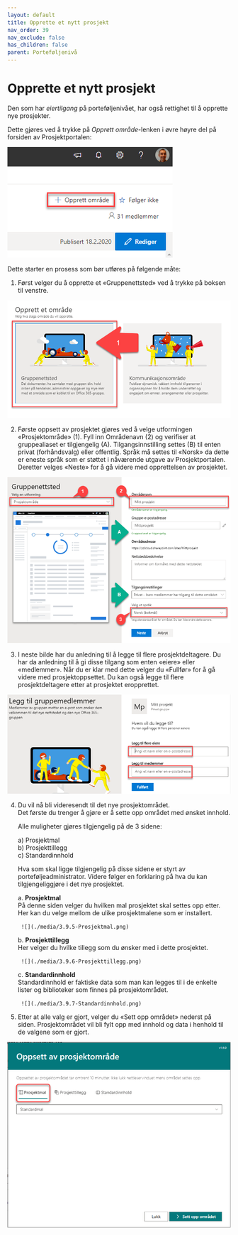 ```yaml
---
layout: default
title: Opprette et nytt prosjekt
nav_order: 39
nav_exclude: false
has_children: false
parent: Porteføljenivå
---
```


# Opprette et nytt prosjekt

Den som har *eiertilgang* på porteføljenivået, har også rettighet til å opprette nye prosjekter. 

Dette gjøres ved å trykke på *Opprett område*-lenken i øvre høyre del på forsiden av Prosjektportalen:

![](./media/3.9.1-image35.png)

Dette starter en prosess som bør utføres på følgende måte:

1. Først velger du å opprette et «Gruppenettsted» ved å trykke på
boksen til venstre.  

![](./media/3.9.2-image37.png)

2. Første oppsett av prosjektet gjøres ved å velge utformingen «Prosjektområde» (1). Fyll inn Områdenavn (2) og verifiser at gruppealiaset er tilgjengelig (A). Tilgangsinnstilling settes (B) til enten privat (forhåndsvalg) eller offentlig. Språk må settes til «Norsk» da dette er eneste språk som er støttet i nåværende utgave av Prosjektportalen. Deretter velges «Neste» for å gå videre med opprettelsen av prosjektet.  

![](./media/3.9.3-image38.png)

3. I neste bilde har du anledning til å legge til flere prosjektdeltagere. Du har da anledning til å gi disse tilgang som
enten «eiere» eller «medlemmer». Når du er klar med dette velger du
«Fullfør» for å gå videre med prosjektoppsettet. Du kan også legge til flere prosjektdeltagere etter at prosjektet eropprettet.

![](./media/3.9.4-image39.png)

4. Du vil nå bli videresendt til det nye prosjektområdet.  
Det første du trenger å gjøre er å sette opp området med ønsket innhold.  
      
    Alle muligheter gjøres tilgjengelig på de 3 sidene:  
      
    a) Prosjektmal  
    b) Prosjekttillegg  
    c) Standardinnhold    
      
    Hva som skal ligge tilgjengelig på disse sidene er styrt av
    porteføljeadministrator. Videre følger en forklaring på hva du kan
    tilgjengeliggjøre i det nye prosjektet.
    
    a.  **Prosjektmal**  
        På denne siden velger du hvilken mal prosjektet skal settes opp etter. Her kan du velge mellom de ulike prosjektmalene som er installert.  
          
        ![](./media/3.9.5-Prosjektmal.png)
    
    b.  **Prosjekttillegg**  
        Her velger du hvilke tillegg som du ønsker med i dette
        prosjektet.  
          
        ![](./media/3.9.6-Prosjekttillegg.png)
    
    c.  **Standardinnhold**  
        Standardinnhold er faktiske data som man kan legges til i de enkelte lister og biblioteker som finnes på prosjektområdet.  
          
        ![](./media/3.9.7-Standardinnhold.png)
    

5.  Etter at alle valg er gjort, velger du «Sett opp området» nederst på siden. Prosjektområdet vil bli fylt opp med innhold og data i henhold til de valgene som er gjort.

![](./media/3.9.5-Prosjektmal.png) 
